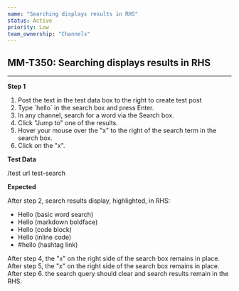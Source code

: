 ```yaml
---
name: "Searching displays results in RHS"
status: Active
priority: Low
team_ownership: "Channels"
---
```


## MM-T350: Searching displays results in RHS

---

**Step 1**

1. Post the text in the test data box to the right to create test post
2. Type \`hello\` in the search box and press Enter.
3. In any channel, search for a word via the Search box.
4. Click "Jump to" one of the results.
5. Hover your mouse over the "x" to the right of the search term in the search box.
6. Click on the "x".

**Test Data**

/test url test-search

**Expected**

After step 2, search results display, highlighted, in RHS:

- Hello (basic word search)
- Hello (markdown boldface)
- Hello (code block)
- Hello (inline code)
- \#hello (hashtag link)

After step 4, the "x" on the right side of the search box remains in place.\
After step 5, the "x" on the right side of the search box remains in place.\
After step 6. the search query should clear and search results remain in the RHS.
